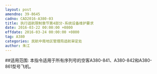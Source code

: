 ```yaml
---
layout: post
amendno: 39-8645
cadno: CAD2016-A380-03
title: 执行适航限制章节第4部分-系统设备维护要求
date: 2016-03-22 00:00:00 +0800
effdate: 2016-03-24 00:00:00 +0800
tag: A380
categories: 民航中南地区管理局适航审定处
author: 朱江
---
```


##适用范围:
本指令适用于所有序列号的空客A380-841、A380-842和A380-861型号飞机。


